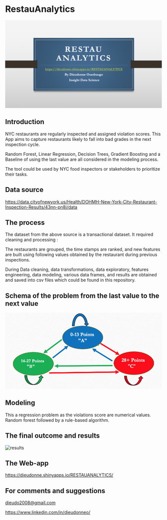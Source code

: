 # RestauAnalytics

![RestauAnalytics](pict4.png)


## Introduction

NYC restaurants are regularly inspected and assigned violation scores. This App aims to capture restaurants likely to fall into bad grades in the next inspection cycle.

Random Forest, Linear Regression, Decision Trees, Gradient Boosting and a Baseline of using the last value are all considered in the modeling process.

The tool could be used by NYC food inspectors or stakeholders to prioritize their tasks. 


## Data source

https://data.cityofnewyork.us/Health/DOHMH-New-York-City-Restaurant-Inspection-Results/43nn-pn8j/data

## The process

The dataset from the above source is a transactional dataset.
It required cleaning and processing :

The restaurants are grouped, the time stamps are ranked, and new features are built using following values obtained by the restaurant during previous inspections.

During Data cleaning, data transformations, data exploratory,  features engineering, data modeling, various data frames, and results are obtained and saved into csv files which could be found in this repository.

## Schema of the problem from the last value to the next value

![problem](problem.png)

## Modeling

This a regression problem as the violations score are numerical values.
Random forest followed by a rule-based algorithm. 

## The final outcome and results

![results](results.png)

## The Web-app

https://dieudonne.shinyapps.io/RESTAUANALYTICS/

## For comments and suggestions 

dieudo2008@gmail.com 


https://www.linkedin.com/in/dieudonneo/



